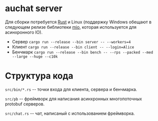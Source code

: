 auchat server
=============

Для сборки потребуется [Rust](https://www.rust-lang.org/) и Linux (поддержку
Windows обещают в следующем релизе библиотеки
[mio](https://github.com/carllerche/mio), которая используется для асинхронного
IO).

* Сервер `cargo run --release --bin server -- --workers=4`
* Клиент `cargo run --release --bin client -- --login=Alice`
* Бенчмарк  `cargo run --release --bin bench -- --rps --packed --med --large --huge --c10k`


Структура кода
==============


`src/bin/*.rs` -- точки входа для клиента, сервера и бенчмарка.

`src/pb` -- фреймворк для написания асинхронных многопоточных protobuf серверов.

`src/chat.rs` -- чат, написаный с использованием фреймворка.
